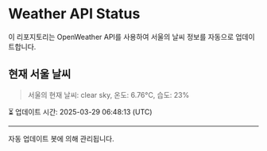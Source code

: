 
# Weather API Status

이 리포지토리는 OpenWeather API를 사용하여 서울의 날씨 정보를 자동으로 업데이트합니다.

## 현재 서울 날씨
> 서울의 현재 날씨: clear sky, 온도: 6.76°C, 습도: 23%

⏳ 업데이트 시간: 2025-03-29 06:48:13 (UTC)

---
자동 업데이트 봇에 의해 관리됩니다.
